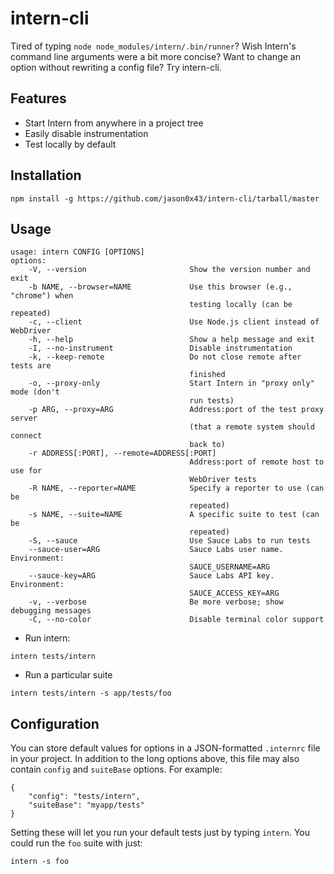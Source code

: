 # intern-cli

Tired of typing `node node_modules/intern/.bin/runner`? Wish Intern's command line arguments were a bit more concise? Want to change an option without rewriting a config file? Try intern-cli.

## Features

* Start Intern from anywhere in a project tree
* Easily disable instrumentation
* Test locally by default

## Installation

`npm install -g https://github.com/jason0x43/intern-cli/tarball/master`

## Usage

```
usage: intern CONFIG [OPTIONS]
options:
    -V, --version                       Show the version number and exit
    -b NAME, --browser=NAME             Use this browser (e.g., "chrome") when
                                        testing locally (can be repeated)
    -c, --client                        Use Node.js client instead of WebDriver
    -h, --help                          Show a help message and exit
    -I, --no-instrument                 Disable instrumentation
    -k, --keep-remote                   Do not close remote after tests are
                                        finished
    -o, --proxy-only                    Start Intern in "proxy only" mode (don't
                                        run tests)
    -p ARG, --proxy=ARG                 Address:port of the test proxy server
                                        (that a remote system should connect
                                        back to)
    -r ADDRESS[:PORT], --remote=ADDRESS[:PORT]
                                        Address:port of remote host to use for
                                        WebDriver tests
    -R NAME, --reporter=NAME            Specify a reporter to use (can be
                                        repeated)
    -s NAME, --suite=NAME               A specific suite to test (can be
                                        repeated)
    -S, --sauce                         Use Sauce Labs to run tests
    --sauce-user=ARG                    Sauce Labs user name. Environment:
                                        SAUCE_USERNAME=ARG
    --sauce-key=ARG                     Sauce Labs API key. Environment:
                                        SAUCE_ACCESS_KEY=ARG
    -v, --verbose                       Be more verbose; show debugging messages
    -C, --no-color                      Disable terminal color support
```

* Run intern:

`intern tests/intern`

* Run a particular suite

`intern tests/intern -s app/tests/foo`

## Configuration

You can store default values for options in a JSON-formatted `.internrc` file in your project. In addition to the long options above, this file may also contain `config` and `suiteBase` options. For example:

```
{
    "config": "tests/intern",
	"suiteBase": "myapp/tests"
}
```

Setting these will let you run your default tests just by typing `intern`. You could run the `foo` suite with just:

`intern -s foo`
